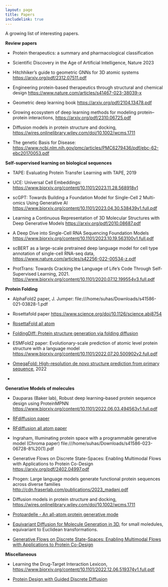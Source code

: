 ```yaml
---
layout: page
title: Papers
includelink: true
---
```

A growing list of interesting papers.

**Review papers**

- Protein therapeutics: a summary and pharmacological classification

- Scientific Discovery in the Age of Artificial Intelligence, Nature 2023

- Hitchhiker’s guide to geometric GNNs for 3D atomic systems https://arxiv.org/pdf/2312.07511.pdf

- Engineering protein-based therapeutics through structural and chemical design https://www.nature.com/articles/s41467-023-38039-x

- Geometric deep learning book https://arxiv.org/pdf/2104.13478.pdf

- Growing ecosystem of deep learning methods for modeling protein–protein interactions, https://arxiv.org/pdf/2310.06725.pdf

- Diffusion models in protein structure and docking, https://wires.onlinelibrary.wiley.com/doi/10.1002/wcms.1711

- The genetic Basis for Disease: https://www.ncbi.nlm.nih.gov/pmc/articles/PMC6279436/pdf/ebc-62-ebc20170053.pdf



**Self-supervised learning on biological sequences**

- TAPE: Evaluating Protein Transfer Learning with TAPE, 2019

- UCE: Universal Cell Embeddings: https://www.biorxiv.org/content/10.1101/2023.11.28.568918v1

- scGPT: Towards Building a Foundation Model for Single-Cell 2 Multi-omics Using Generative AI https://www.biorxiv.org/content/10.1101/2023.04.30.538439v1.full.pdf

- Learning a Continuous Representation of 3D Molecular Structures with Deep Generative Models https://arxiv.org/pdf/2010.08687.pdf

- A Deep Dive into Single-Cell RNA Sequencing Foundation Models https://www.biorxiv.org/content/10.1101/2023.10.19.563100v1.full.pdf

- scBERT as a large-scale pretrained deep language model for cell type annotation of single-cell RNA-seq data, https://www.nature.com/articles/s42256-022-00534-z.pdf

- ProtTrans: Towards Cracking the Language of Life’s Code Through Self-Supervised Learning, 2021. https://www.biorxiv.org/content/10.1101/2020.07.12.199554v3.full.pdf




**Protein Folding**
- AlphaFold2 paper, J. Jumper: file:///home/suhas/Downloads/s41586-021-03828-1.pdf

- Rosettafold paper  https://www.science.org/doi/10.1126/science.abj8754

- [RosettaFold all atom](https://www.science.org/doi/10.1126/science.adl2528)

- [FoldingDiff: Protein structure generation via folding diffusion](https://www.nature.com/articles/s41467-024-45051-2?fromPaywallRec=false)

- ESMFold2 paper: Evolutionary-scale prediction of atomic level protein structure with a language model https://www.biorxiv.org/content/10.1101/2022.07.20.500902v2.full.pdf

- [OmegaFold: High-resolution de novo structure prediction from primary sequence](https://www.biorxiv.org/content/10.1101/2022.07.21.500999v1), 2022

- 




**Generative Models of molecules**
- Dauparas (Baker lab), Robust deep learning–based protein sequence design using ProteinMPNN https://www.biorxiv.org/content/10.1101/2022.06.03.494563v1.full.pdf

- [RFdiffusion paper](https://www.biorxiv.org/content/10.1101/2022.12.09.519842v1)

- [RFdiffusion all atom paper](https://www.science.org/doi/10.1126/science.adl2528)

- Ingraham, Illuminating protein space with a programmable generative model (Chroma paper) file:///home/suhas/Downloads/s41586-023-06728-8%20(1).pdf

- Generative Flows on Discrete State-Spaces: Enabling Multimodal Flows with Applications to Protein Co-Design https://arxiv.org/pdf/2402.04997.pdf

- Progen: Large language models generate functional protein sequences across diverse families http://cdn.fraserlab.com/publications/2023_madani.pdf

- Diffusion models in protein structure and docking, https://wires.onlinelibrary.wiley.com/doi/10.1002/wcms.1711

- [Protpardelle - An all-atom protein generative mode](https://www.biorxiv.org/content/10.1101/2023.05.24.542194v1.full.pdf)

- [Equivariant Diffusion for Molecule Generation in 3D](https://arxiv.org/abs/2203.17003), for small moledules, equivariant to Euclidean transformations. 

- [Generative Flows on Discrete State-Spaces: Enabling Multimodal Flows with Applications to Protein Co-Design](https://arxiv.org/abs/2402.04997)




**Miscellaneous**
- Learning the Drug-Target Interaction Lexicon, https://www.biorxiv.org/content/10.1101/2022.12.06.519374v1.full.pdf

- [Protein Design with Guided Discrete Diffusion](https://arxiv.org/pdf/2305.20009.pdf)

